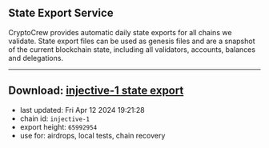 ## State Export Service
CryptoCrew provides automatic daily state exports for all chains we validate. State export files can be used as genesis files and are a snapshot of the current blockchain state, including all validators, accounts, balances and delegations.

---
**Download: [injective-1 state export](https://dl-eu2.ccvalidators.com/SERVICE/injective/injective-1_export_65992954.json)**
---

- last updated: Fri Apr 12 2024 19:21:28
- chain id: `injective-1`
- export height: `65992954`
- use for: airdrops, local tests, chain recovery
